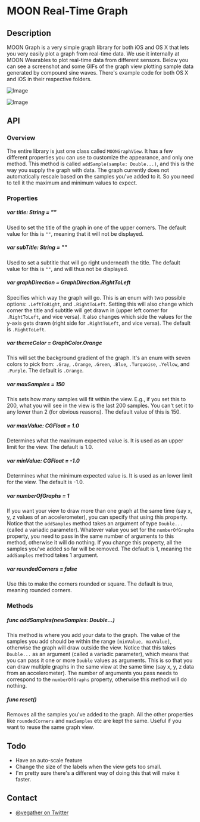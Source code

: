 # MOON Real-Time Graph

## Description
MOON Graph is a very simple graph library for both iOS and OS X that lets you very easily plot a graph from real-time data. We use it internally at MOON Wearables to plot real-time data from different sensors. Below you can see a screenshot and some GIFs of the graph view plotting sample data generated by compound sine waves. There's example code for both OS X and iOS in their respective folders.

![Image](http://imgur.com/P8pfcP8.png)

![Image](http://imgur.com/aBwsPs5.gif)

## API
### Overview
The entire library is just one class called `MOONGraphView`. It has a few different properties you can use to customize the appearance, and only one method. This method is called `addSample(sample: Double...)`, and this is the way you supply the graph with data. The graph currently does not automatically rescale based on the samples you've added to it. So you need to tell it the maximum and minimum values to expect.

### Properties

##### var title: String = ""
Used to set the title of the graph in one of the upper corners. The default value for this is `""`, meaning that it will not be displayed.

##### var subTitle: String = ""
Used to set a subtitle that will go right underneath the title. The default value for this is `""`, and will thus not be displayed.

##### var graphDirection = GraphDirection.RightToLeft
Specifies which way the graph will go. This is an enum with two possible options: `.LeftToRight`, and `.RightToLeft`. Setting this will also change which corner the title and subtitle will get drawn in (upper left corner for `.RightToLeft`, and vice versa). It also changes which side the values for the y-axis gets drawn (right side for `.RightToLeft`, and vice versa). The default is `.RightToLeft`.

##### var themeColor = GraphColor.Orange
This will set the background gradient of the graph. It's an enum with seven colors to pick from: `.Gray`, `.Orange`, `.Green`, `.Blue`, `.Turquoise`, `.Yellow`, and `.Purple`. The default is `.Orange`.

##### var maxSamples = 150
This sets how many samples will fit within the view. E.g., if you set this to 200, what you will see in the view is the last 200 samples. You can't set it to any lower than 2 (for obvious reasons). The default value of this is 150.

##### var maxValue: CGFloat = 1.0
Determines what the maximum expected value is. It is used as an upper limit for the view. The default is 1.0.

##### var minValue: CGFloat = -1.0
Determines what the minimum expected value is. It is used as an lower limit for the view. The default is -1.0.

##### var numberOfGraphs = 1
If you want your view to draw more than one graph at the same time (say x, y, z values of an accelerometer), you can specify that using this property. Notice that the `addSamples` method takes an argument of type `Double...` (called a variadic parameter). Whatever value you set for the `numberOfGraphs` property, you need to pass in the same number of arguments to this method, otherwise it will do nothing. If you change this property, all the samples you've added so far will be removed. The default is 1, meaning the `addSamples` method takes 1 argument.

##### var roundedCorners = false
Use this to make the corners rounded or square. The default is true, meaning rounded corners.

### Methods
##### func addSamples(newSamples: Double...)
This method is where you add your data to the graph. The value of the samples you add should be within the range `[minValue, maxValue]`, otherwise the graph will draw outside the view. Notice that this takes `Double...` as an argument (called a variadic parameter), which means that you can pass it one or more `Double` values as arguments. This is so that you can draw multiple graphs in the same view at the same time (say x, y, z data from an accelerometer). The number of arguments you pass needs to correspond to the `numberOfGraphs` property, otherwise this method will do nothing.

##### func reset()
Removes all the samples you've added to the graph. All the other properties like `roundedCorners` and `maxSamples` etc are kept the same. Useful if you want to reuse the same graph view.

## Todo
- Have an auto-scale feature
- Change the size of the labels when the view gets too small.
- I'm pretty sure there's a different way of doing this that will make it faster.

## Contact
- [@vegather on Twitter](http://www.twitter.com/vegather)
